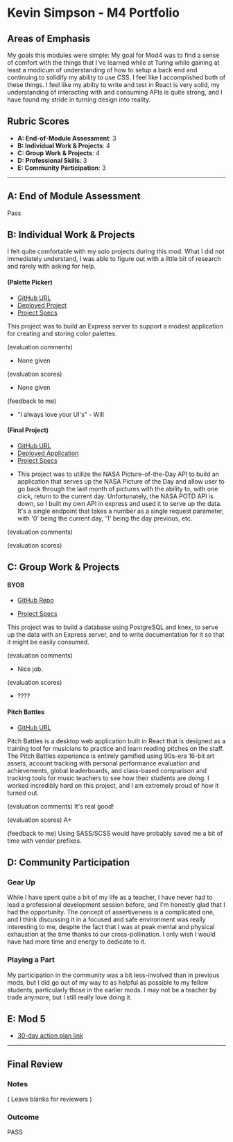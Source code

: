 # Kevin Simpson - M4 Portfolio

## Areas of Emphasis

My goals this modules were simple: My goal for Mod4 was to find a sense of comfort with the things that I've learned while at Turing while gaining at least a modicum of understanding of how to setup a back end and continuing to solidify my ability to use CSS. I feel like I accomplished both of these things. I feel like my abilty to write and test in React is very solid, my understanding of interacting with and consuming APIs is quite strong, and I have found my stride in turning design into reality.

## Rubric Scores

* **A: End-of-Module Assessment**: 3
* **B: Individual Work & Projects**: 4
* **C: Group Work & Projects**: 4
* **D: Professional Skills**: 3
* **E: Community Participation**: 3

-----------------------

## A: End of Module Assessment

Pass

## B: Individual Work & Projects

I felt quite comfortable with my solo projects during this mod. What I did not immediately understand, I was able to figure out with a little bit of research and rarely with asking for help.

#### (Palette Picker)

* [GitHub URL](https://github.com/relasine/pixel-picker)
* [Deployed Project](https://pixel-picker.herokuapp.com)
* [Project Specs](http://frontend.turing.io/projects/palette-picker.html)

This project was to build an Express server to support a modest application for creating and storing color palettes.

(evaluation comments)
* None given

(evaluation scores)
* None given

(feedback to me)
* "I always love your UI's" - Will

#### (Final Project)

* [GitHub URL](https://github.com/relasine/space-cats)
* [Deployed Application](https://space-cats-in-space.herokuapp.com/)
* [Project Specs](http://frontend.turing.io/projects/final-countdown.html)

- This project was to utilize the NASA Picture-of-the-Day API to build an application that serves up the NASA Picture of the Day and allow user to go back through the last month of pictures with the ability to, with one click, return to the current day. Unfortunately, the NASA POTD API is down, so I built my own API in express and used it to serve up the data. It's a single endpoint that takes a number as a single request parameter, with '0' being the current day, '1' being the day previous, etc.

(evaluation comments)

(evaluation scores)

## C: Group Work & Projects

#### BYOB

* [GitHub Repo](https://github.com/relasine/Formula-1-API)

* [Project Specs](http://frontend.turing.io/projects/build-your-own-backend.html)

This project was to build a database using PostgreSQL and knex, to serve up the data with an Express server, and to write documentation for it so that it might be easily consumed.

(evaluation comments)
* Nice job.

(evaluation scores)
* ????

#### Pitch Battles

* [GitHub URL](https://github.com/relasine/pitch-battles-frontend)

Pitch Battles is a desktop web application built in React that is designed as a training tool for musicians to practice and learn reading pitches on the staff. The Pitch Battles experience is entirely gamified using 90s-era 16-bit art assets, account tracking with personal performance evaluation and achievements, global leaderboards, and class-based comparison and tracking tools for music teachers to see how their students are doing. I worked incredibly hard on this project, and I am extremely proud of how it turned out. 

(evaluation comments)
It's real good!

(evaluation scores)
A+

(feedback to me)
Using SASS/SCSS would have probably saved me a bit of time with vendor prefixes. 


## D: Community Participation

### Gear Up

While I have spent quite a bit of my life as a teacher, I have never had to lead a professional development session before, and I'm honestly glad that I had the opportunity. The concept of assertiveness is a complicated one, and I think discussing it in a focused and safe environment was really interesting to me, despite the fact that I was at peak mental and physical exhaustion at the time thanks to our cross-pollination. I only wish I would have had more time and energy to dedicate to it. 

### Playing a Part

My participation in the community was a bit less-involved than in previous mods, but I did go out of my way to as helpful as possible to my fellow students, particularly those in the earlier mods. I may not be a teacher by trade anymore, but I still really love doing it.

## E: Mod 5

* [30-day action plan link](https://docs.google.com/document/d/191sDMgI_Dyi4SauKTgcY63YBNpns5Vr7v-y1iopaQag/edit?usp=sharing)

------------------

## Final Review

### Notes

( Leave blanks for reviewers )

### Outcome

PASS
